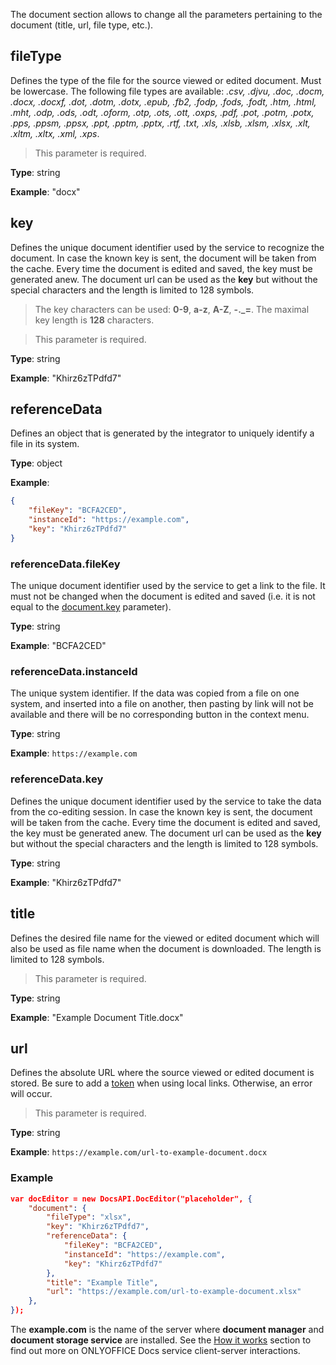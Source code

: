 The document section allows to change all the parameters pertaining to the document (title, url, file type, etc.).

## fileType

Defines the type of the file for the source viewed or edited document. Must be lowercase. The following file types are available: *.csv, .djvu, .doc, .docm, .docx, .docxf, .dot, .dotm, .dotx, .epub, .fb2, .fodp, .fods, .fodt, .htm, .html, .mht, .odp, .ods, .odt, .oform, .otp, .ots, .ott, .oxps, .pdf, .pot, .potm, .potx, .pps, .ppsm, .ppsx, .ppt, .pptm, .pptx, .rtf, .txt, .xls, .xlsb, .xlsm, .xlsx, .xlt, .xltm, .xltx, .xml, .xps*.

> This parameter is required.

**Type**: string

**Example**: "docx"


## key

Defines the unique document identifier used by the service to recognize the document. In case the known key is sent, the document will be taken from the cache. Every time the document is edited and saved, the key must be generated anew. The document url can be used as the **key** but without the special characters and the length is limited to 128 symbols.

> The key characters can be used: **0-9**, **a-z**, **A-Z**, **-.\_=**. The maximal key length is **128** characters.

> This parameter is required.

**Type**: string

**Example**: "Khirz6zTPdfd7"


## referenceData

Defines an object that is generated by the integrator to uniquely identify a file in its system.

**Type**: object

**Example**:
``` json
{
    "fileKey": "BCFA2CED",
    "instanceId": "https://example.com",
    "key": "Khirz6zTPdfd7"
}
```

### referenceData.fileKey
    
The unique document identifier used by the service to get a link to the file. It must not be changed when the document is edited and saved (i.e. it is not equal to the [document.key](#key) parameter).

**Type**: string

**Example**: "BCFA2CED"


### referenceData.instanceId

The unique system identifier. If the data was copied from a file on one system, and inserted into a file on another, then pasting by link will not be available and there will be no corresponding button in the context menu.

**Type**: string

**Example**: `https://example.com`


### referenceData.key

Defines the unique document identifier used by the service to take the data from the co-editing session. In case the known key is sent, the document will be taken from the cache. Every time the document is edited and saved, the key must be generated anew. The document url can be used as the **key** but without the special characters and the length is limited to 128 symbols.

**Type**: string

**Example**: "Khirz6zTPdfd7"


## title

Defines the desired file name for the viewed or edited document which will also be used as file name when the document is downloaded. The length is limited to 128 symbols.

> This parameter is required.

**Type**: string

**Example**: "Example Document Title.docx"


## url

Defines the absolute URL where the source viewed or edited document is stored. Be sure to add a [token](../../../Get%20Started/How%20It%20Works/Security/index.md) when using local links. Otherwise, an error will occur.

> This parameter is required.

**Type**: string

**Example**: `https://example.com/url-to-example-document.docx`


### Example

``` json
var docEditor = new DocsAPI.DocEditor("placeholder", {
    "document": {
        "fileType": "xlsx",
        "key": "Khirz6zTPdfd7",
        "referenceData": {
            "fileKey": "BCFA2CED",
            "instanceId": "https://example.com",
            "key": "Khirz6zTPdfd7"
        },
        "title": "Example Title",
        "url": "https://example.com/url-to-example-document.xlsx"
    },
});
```

The **example.com** is the name of the server where **document manager** and **document storage service** are installed. See the [How it works](../../../Get%20Started/How%20It%20Works/index.md) section to find out more on ONLYOFFICE Docs service client-server interactions.
